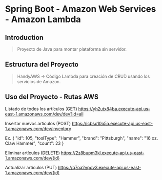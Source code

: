 # Spring Boot - Amazon Web Services - Amazon Lambda

## Introduction

> Proyecto de Java para montar plataforma sin servidor.

## Estructura del Proyecto

> HandyAWS -> Código Lambda para creación de CRUD usando los servicios de Amazon.

## Uso del Proyecto - Rutas AWS

Listado de todos los artículos (GET) https://yh2utx84ba.execute-api.us-east-1.amazonaws.com/dev/dev?id=all

Insertar nuevos artículos (POST) https://icbso10o5a.execute-api.us-east-1.amazonaws.com/dev/inventory

Ex. { "id": 105, "toolType": "Hammer", "brand": "Pittsburgh", "name": "16 oz. Claw Hammer", "count": 23 }

Eliminar artículos (DELETE) https://2z8bupm3kl.execute-api.us-east-1.amazonaws.com/dev/{id}

Actualizar artículos (PUT) https://q7oa2vpdv3.execute-api.us-east-1.amazonaws.com/dev/{id}
